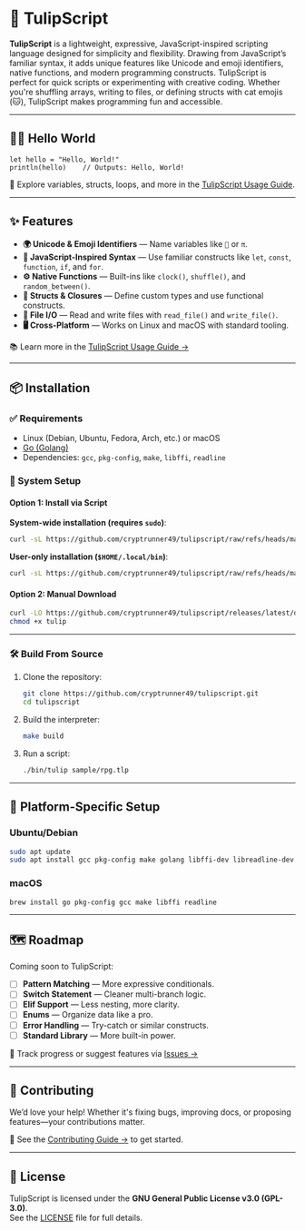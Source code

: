 # 🌷 TulipScript

**TulipScript** is a lightweight, expressive, JavaScript-inspired scripting language designed for simplicity and flexibility. Drawing from JavaScript’s familiar syntax, it adds unique features like Unicode and emoji identifiers, native functions, and modern programming constructs. TulipScript is perfect for quick scripts or experimenting with creative coding. Whether you're shuffling arrays, writing to files, or defining structs with cat emojis (🐱), TulipScript makes programming fun and accessible.

---

## 👩‍💻 Hello World

```tulipscript
let hello = "Hello, World!"
println(hello)    // Outputs: Hello, World!
```

📖 Explore variables, structs, loops, and more in the [TulipScript Usage Guide](TULIPSCRIPT_USAGE.md).

---

## ✨ Features

- **🌍 Unicode & Emoji Identifiers** — Name variables like `🌸` or `π`.
- **🧠 JavaScript-Inspired Syntax** — Use familiar constructs like `let`, `const`, `function`, `if`, and `for`.
- **⚙️ Native Functions** — Built-ins like `clock()`, `shuffle()`, and `random_between()`.
- **🧱 Structs & Closures** — Define custom types and use functional constructs.
- **📁 File I/O** — Read and write files with `read_file()` and `write_file()`.
- **🖥 Cross-Platform** — Works on Linux and macOS with standard tooling.

📚 Learn more in the [TulipScript Usage Guide →](TULIPSCRIPT_USAGE.md)

---

## 📦 Installation

### ✅ Requirements

- Linux (Debian, Ubuntu, Fedora, Arch, etc.) or macOS
- [Go (Golang)](https://golang.org)
- Dependencies: `gcc`, `pkg-config`, `make`, `libffi`, `readline`

### 🧰 System Setup

#### Option 1: Install via Script

**System-wide installation (requires `sudo`)**:

```bash
curl -sL https://github.com/cryptrunner49/tulipscript/raw/refs/heads/main/install.sh | bash -s -- install --system
```

**User-only installation (`$HOME/.local/bin`)**:

```bash
curl -sL https://github.com/cryptrunner49/tulipscript/raw/refs/heads/main/install.sh | bash -s -- install --user
```

#### Option 2: Manual Download

```bash
curl -LO https://github.com/cryptrunner49/tulipscript/releases/latest/download/tulip
chmod +x tulip
```

---

### 🛠 Build From Source

1. Clone the repository:

   ```bash
   git clone https://github.com/cryptrunner49/tulipscript.git
   cd tulipscript
   ```

2. Build the interpreter:

   ```bash
   make build
   ```

3. Run a script:

   ```bash
   ./bin/tulip sample/rpg.tlp
   ```

---

## 🧪 Platform-Specific Setup

### Ubuntu/Debian

```bash
sudo apt update
sudo apt install gcc pkg-config make golang libffi-dev libreadline-dev
```

### macOS

```bash
brew install go pkg-config gcc make libffi readline
```

---

## 🗺 Roadmap

Coming soon to TulipScript:

- [ ] **Pattern Matching** — More expressive conditionals.
- [ ] **Switch Statement** — Cleaner multi-branch logic.
- [ ] **Elif Support** — Less nesting, more clarity.
- [ ] **Enums** — Organize data like a pro.
- [ ] **Error Handling** — Try-catch or similar constructs.
- [ ] **Standard Library** — More built-in power.

🎯 Track progress or suggest features via [Issues →](https://github.com/cryptrunner49/tulipscript/issues)

---

## 🤝 Contributing

We’d love your help! Whether it's fixing bugs, improving docs, or proposing features—your contributions matter.

📘 See the [Contributing Guide →](CONTRIBUTING.md) to get started.

---

## 📄 License

TulipScript is licensed under the **GNU General Public License v3.0 (GPL-3.0)**.  
See the [LICENSE](LICENSE) file for full details.
